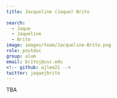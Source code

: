 ```yaml
---
title: Jacqueline (Jaque) Brito
 
search:
  - Jaque
  - Jaqueline
  - Brito
image: images/team/Jacqueline-Brito.png
role: postdoc
group: alum
email: britoj@usc.edu
<!-- github: ajlee21 -->
twitter: jaquejbrito
---
```


TBA
